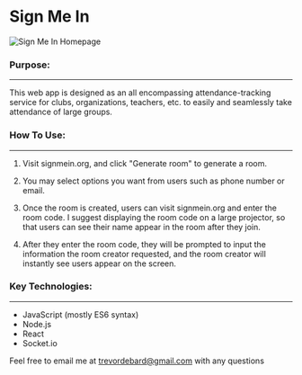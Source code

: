# Sign Me In

![Sign Me In Homepage](https://res.cloudinary.com/drm11trnc/image/upload/v1609873460/large_Screen_Shot_2021_01_01_at_9_42_34_PM_84577f230b.png)

### Purpose:
---
This web app is designed as an all encompassing attendance-tracking service for clubs, organizations, teachers, etc. to easily and seamlessly take attendance of large groups.


### How To Use:
---
1. Visit signmein.org, and click "Generate room" to generate a room.

2. You may select options you want from users such as phone number or email.

3. Once the room is created, users can visit signmein.org and enter the room code. I suggest displaying the room code on a large projector, so that users can see their name appear in the room after they join.

4. After they enter the room code, they will be prompted to input the information the room creator requested, and the room creator will instantly see users appear on the screen. 


### Key Technologies:
---
- JavaScript (mostly ES6 syntax)
- Node.js
- React
- <span>Socket.</span>io


Feel free to email me at trevordebard@gmail.com with any questions
